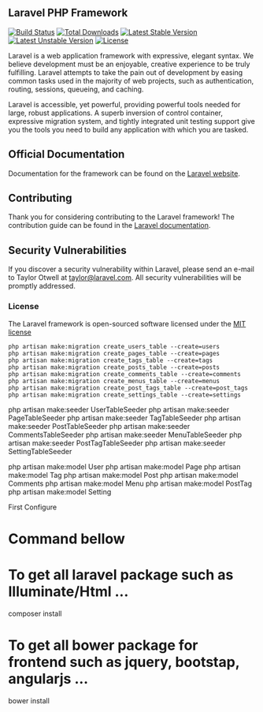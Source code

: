 ## Laravel PHP Framework

[![Build Status](https://travis-ci.org/laravel/framework.svg)](https://travis-ci.org/laravel/framework)
[![Total Downloads](https://poser.pugx.org/laravel/framework/d/total.svg)](https://packagist.org/packages/laravel/framework)
[![Latest Stable Version](https://poser.pugx.org/laravel/framework/v/stable.svg)](https://packagist.org/packages/laravel/framework)
[![Latest Unstable Version](https://poser.pugx.org/laravel/framework/v/unstable.svg)](https://packagist.org/packages/laravel/framework)
[![License](https://poser.pugx.org/laravel/framework/license.svg)](https://packagist.org/packages/laravel/framework)

Laravel is a web application framework with expressive, elegant syntax. We believe development must be an enjoyable, creative experience to be truly fulfilling. Laravel attempts to take the pain out of development by easing common tasks used in the majority of web projects, such as authentication, routing, sessions, queueing, and caching.

Laravel is accessible, yet powerful, providing powerful tools needed for large, robust applications. A superb inversion of control container, expressive migration system, and tightly integrated unit testing support give you the tools you need to build any application with which you are tasked.

## Official Documentation

Documentation for the framework can be found on the [Laravel website](http://laravel.com/docs).

## Contributing

Thank you for considering contributing to the Laravel framework! The contribution guide can be found in the [Laravel documentation](http://laravel.com/docs/contributions).

## Security Vulnerabilities

If you discover a security vulnerability within Laravel, please send an e-mail to Taylor Otwell at taylor@laravel.com. All security vulnerabilities will be promptly addressed.

### License

The Laravel framework is open-sourced software licensed under the [MIT license](http://opensource.org/licenses/MIT)

```cli
php artisan make:migration create_users_table --create=users
php artisan make:migration create_pages_table --create=pages
php artisan make:migration create_tags_table --create=tags
php artisan make:migration create_posts_table --create=posts
php artisan make:migration create_comments_table --create=comments
php artisan make:migration create_menus_table --create=menus
php artisan make:migration create_post_tags_table --create=post_tags
php artisan make:migration create_settings_table --create=settings
```

php artisan make:seeder UserTableSeeder
php artisan make:seeder PageTableSeeder
php artisan make:seeder TagTableSeeder
php artisan make:seeder PostTableSeeder
php artisan make:seeder CommentsTableSeeder
php artisan make:seeder MenuTableSeeder
php artisan make:seeder PostTagTableSeeder
php artisan make:seeder SettingTableSeeder

php artisan make:model User
php artisan make:model Page
php artisan make:model Tag
php artisan make:model Post
php artisan make:model Comments
php artisan make:model Menu
php artisan make:model PostTag
php artisan make:model Setting


First Configure

# Command bellow

# To get all laravel package such as Illuminate/Html ...
composer install

# To get all bower package for frontend such as jquery, bootstap, angularjs ...
bower install